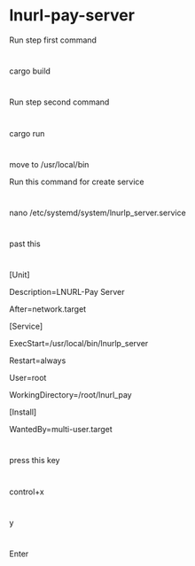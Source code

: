 # lnurl-pay-server

Run step first command
#
cargo build
#
Run step second command
#
cargo run
#
move to /usr/local/bin




Run this command for create service
#
nano /etc/systemd/system/lnurlp_server.service
#
past this 
#
[Unit]

Description=LNURL-Pay Server

After=network.target

[Service]

ExecStart=/usr/local/bin/lnurlp_server

Restart=always

User=root

WorkingDirectory=/root/lnurl_pay


[Install]

WantedBy=multi-user.target
#




press this key 
#
control+x
#

y

#
Enter
#




